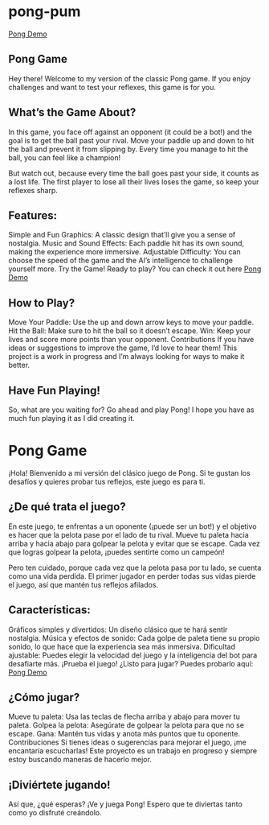 # pong-pum

[Pong Demo](https://blancadum.github.io/web-game/)

## Pong Game
Hey there! Welcome to my version of the classic Pong game. If you enjoy challenges and want to test your reflexes, this game is for you.


## What’s the Game About?
In this game, you face off against an opponent (it could be a bot!) and the goal is to get the ball past your rival. Move your paddle up and down to hit the ball and prevent it from slipping by. Every time you manage to hit the ball, you can feel like a champion!

But watch out, because every time the ball goes past your side, it counts as a lost life. The first player to lose all their lives loses the game, so keep your reflexes sharp.
 
## Features:
Simple and Fun Graphics: A classic design that’ll give you a sense of nostalgia.
Music and Sound Effects: Each paddle hit has its own sound, making the experience more immersive.
Adjustable Difficulty: You can choose the speed of the game and the AI’s intelligence to challenge yourself more.
Try the Game!
Ready to play? You can check it out here
[Pong Demo](https://blancadum.github.io/web-game/)

## How to Play?
Move Your Paddle: Use the up and down arrow keys to move your paddle.
Hit the Ball: Make sure to hit the ball so it doesn’t escape.
Win: Keep your lives and score more points than your opponent.
Contributions
If you have ideas or suggestions to improve the game, I’d love to hear them! This project is a work in progress and I’m always looking for ways to make it better.

## Have Fun Playing!
So, what are you waiting for? Go ahead and play Pong! I hope you have as much fun playing it as I did creating it.



# Pong Game
¡Hola! Bienvenido a mi versión del clásico juego de Pong. Si te gustan los desafíos y quieres probar tus reflejos, este juego es para ti.

## ¿De qué trata el juego?
En este juego, te enfrentas a un oponente (¡puede ser un bot!) y el objetivo es hacer que la pelota pase por el lado de tu rival. Mueve tu paleta hacia arriba y hacia abajo para golpear la pelota y evitar que se escape. Cada vez que logras golpear la pelota, ¡puedes sentirte como un campeón!

Pero ten cuidado, porque cada vez que la pelota pasa por tu lado, se cuenta como una vida perdida. El primer jugador en perder todas sus vidas pierde el juego, así que mantén tus reflejos afilados.

## Características:
Gráficos simples y divertidos: Un diseño clásico que te hará sentir nostalgia.
Música y efectos de sonido: Cada golpe de paleta tiene su propio sonido, lo que hace que la experiencia sea más inmersiva.
Dificultad ajustable: Puedes elegir la velocidad del juego y la inteligencia del bot para desafiarte más.
¡Prueba el juego!
¿Listo para jugar? Puedes probarlo aquí:
[Pong Demo](https://blancadum.github.io/web-game/)

## ¿Cómo jugar?
Mueve tu paleta: Usa las teclas de flecha arriba y abajo para mover tu paleta.
Golpea la pelota: Asegúrate de golpear la pelota para que no se escape.
Gana: Mantén tus vidas y anota más puntos que tu oponente.
Contribuciones
Si tienes ideas o sugerencias para mejorar el juego, ¡me encantaría escucharlas! Este proyecto es un trabajo en progreso y siempre estoy buscando maneras de hacerlo mejor.

## ¡Diviértete jugando!
Así que, ¿qué esperas? ¡Ve y juega Pong! Espero que te diviertas tanto como yo disfruté creándolo.

